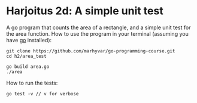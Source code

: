 # Harjoitus 2d: A simple unit test

A go program that counts the area of a rectangle, and a simple unit test for the area function.
How to use the program in your terminal (assuming you have [go](https://golang.org/) installed):
```
git clone https://github.com/marhyvar/go-programming-course.git
cd h2/area_test
```

```
go build area.go
./area
```
How to run the tests:
```
go test -v // v for verbose
```